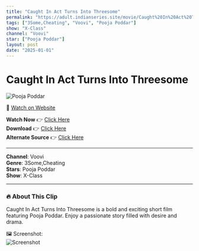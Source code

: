 ```yaml
---
title: "Caught In Act Turns Into Threesome"
permalink: "https://adult.indianseries.site/movie/Caught%20In%20Act%20Turns%20Into%20Threesome"
tags: ["3Some,Cheating", "Voovi", "Pooja Poddar"]
show: "X-Class"
channel: "Voovi"
star: ["Pooja Poddar"]
layout: post
date: "2025-01-01"
---
```


# Caught In Act Turns Into Threesome

![Pooja Poddar](https://shorts.desisins.com/wp-content/uploads/2024/12/pooja-Poddar-Xclass-Voovi-DesiSins.com_.jpg)

🔗 [Watch on Website](https://adult.indianseries.site/movie/Caught%20In%20Act%20Turns%20Into%20Threesome)

**Watch Now** 👉 [Click Here](https://adult.indianseries.site/movie/Caught%20In%20Act%20Turns%20Into%20Threesome)  
**Download** 👉 [Click Here](https://adult.indianseries.site/movie/Caught%20In%20Act%20Turns%20Into%20Threesome)  
**Alternate Source** 👉 [Click Here](https://adult.indianseries.site/movie/Caught%20In%20Act%20Turns%20Into%20Threesome)

---

**Channel**: Voovi  
**Genre**: 3Some,Cheating  
**Stars**: Pooja Poddar  
**Show**: X-Class

---

### 🔥 About This Clip

Caught In Act Turns Into Threesome is a bold and exciting short film featuring Pooja Poddar. Enjoy a passionate story filled with desire and drama.
 
🖼️ Screenshot:  
![Screenshot](https://shorts.desisins.com/wp-content/uploads/2024/12/pooja-Poddar-Xclass-Voovi-DesiSins.com_.jpg)
